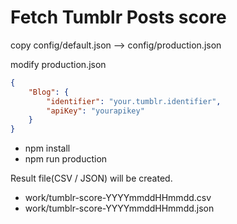Fetch Tumblr Posts score 
=============================================
copy config/default.json --> config/production.json

modify production.json

```json
{
    "Blog": {
        "identifier": "your.tumblr.identifier",
        "apiKey": "yourapikey"
    }
}
```
- npm install
- npm run production

Result file(CSV / JSON) will be created.

- work/tumblr-score-YYYYmmddHHmmdd.csv
- work/tumblr-score-YYYYmmddHHmmdd.json

